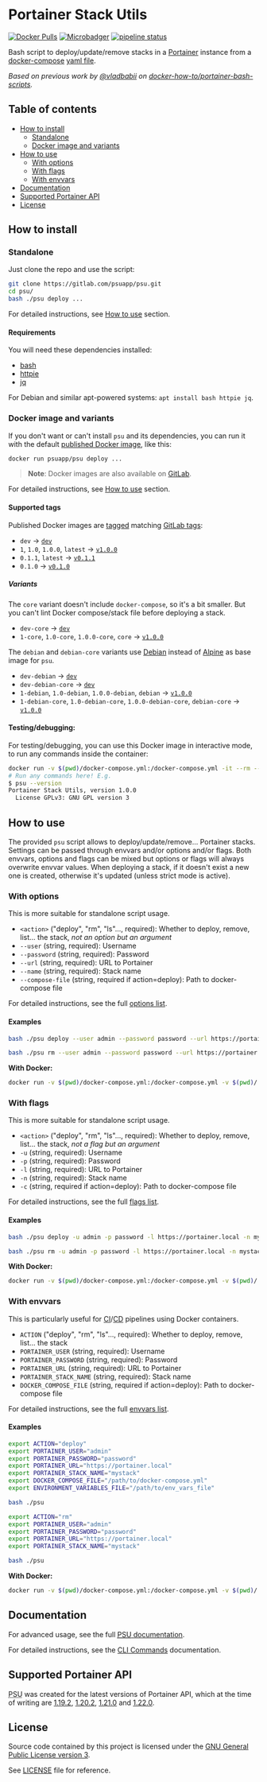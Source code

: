 <h1>Portainer Stack Utils</h1>
<div class="docsify-hidden">

[![Docker Pulls](https://img.shields.io/docker/pulls/psuapp/psu.svg)](https://hub.docker.com/r/psuapp/psu/)
[![Microbadger](https://images.microbadger.com/badges/image/psuapp/psu.svg)](http://microbadger.com/images/psuapp/psu "Image size")
[![pipeline status](https://gitlab.com/psuapp/psu/badges/master/pipeline.svg)](https://gitlab.com/psuapp/psu/commits/master)

Bash script to deploy/update/remove stacks in a [Portainer](https://portainer.io/) instance from a [docker-compose](https://docs.docker.com/compose) [yaml file](https://docs.docker.com/compose/compose-file).

_Based on previous work by [@vladbabii](https://github.com/vladbabii) on [docker-how-to/portainer-bash-scripts](https://github.com/docker-how-to/portainer-bash-scripts)._

<h2>Table of contents</h2>
<!-- Generated by https://github.com/mcpride/atom-mdtoc -->
<!-- MDTOC maxdepth:2 firsth1:2 numbering:0 flatten:0 bullets:1 updateOnSave:1 -->

- [How to install](#how-to-install)   
   - [Standalone](#standalone)   
   - [Docker image and variants](#docker-image-and-variants)   
- [How to use](#how-to-use)   
   - [With options](#with-options)   
   - [With flags](#with-flags)   
   - [With envvars](#with-envvars)   
- [Documentation](#documentation)   
- [Supported Portainer API](#supported-portainer-api)   
- [License](#license)   

<!-- /MDTOC -->
</div>

## How to install

### Standalone

Just clone the repo and use the script:

```bash
git clone https://gitlab.com/psuapp/psu.git
cd psu/
bash ./psu deploy ...
```

For detailed instructions, see [How to use](#how-to-use) section.

#### Requirements

You will need these dependencies installed:

- [bash](https://www.gnu.org/software/bash/)
- [httpie](https://httpie.org/)
- [jq](https://stedolan.github.io/jq/)

For Debian and similar apt-powered systems: `apt install bash httpie jq`.

### Docker image and variants

If you don't want or can't install `psu` and its dependencies, you can run it with the default [published Docker image](https://hub.docker.com/r/psuapp/psu), like this:
```bash
docker run psuapp/psu deploy ...
```
> **Note**: Docker images are also available on [GitLab](https://gitlab.com/psuapp/psu/container_registry).

For detailed instructions, see [How to use](#how-to-use) section.

#### Supported tags

Published Docker images are [tagged](https://hub.docker.com/r/psuapp/psu/tags) matching [GitLab tags](https://gitlab.com/psuapp/psu/-/tags):

-	`dev` -> [`dev`](https://gitlab.com/psuapp/psu/-/tags/dev)
-	`1`, `1.0`, `1.0.0`, `latest` -> [`v1.0.0`](https://gitlab.com/psuapp/psu/-/tags/v1.0.0)
-	`0.1.1`, `latest` -> [`v0.1.1`](https://gitlab.com/psuapp/psu/-/tags/v0.1.1)
-	`0.1.0` -> [`v0.1.0`](https://gitlab.com/psuapp/psu/-/tags/v0.1.0)

##### Variants

The `core` variant doesn't include `docker-compose`, so it's a bit smaller.
But you can't lint Docker compose/stack file before deploying a stack.
-	`dev-core` -> [`dev`](https://gitlab.com/psuapp/psu/-/tags/dev)
-	`1-core`, `1.0-core`, `1.0.0-core`, `core` -> [`v1.0.0`](https://gitlab.com/psuapp/psu/-/tags/v1.0.0)

The `debian` and `debian-core` variants use [Debian](https://www.debian.org) instead of [Alpine](https://alpinelinux.org/) as base image for `psu`.
-	`dev-debian` -> [`dev`](https://gitlab.com/psuapp/psu/-/tags/dev)
-	`dev-debian-core` -> [`dev`](https://gitlab.com/psuapp/psu/-/tags/dev)
-	`1-debian`, `1.0-debian`, `1.0.0-debian`, `debian` -> [`v1.0.0`](https://gitlab.com/psuapp/psu/-/tags/v1.0.0)
-	`1-debian-core`, `1.0-debian-core`, `1.0.0-debian-core`, `debian-core` -> [`v1.0.0`](https://gitlab.com/psuapp/psu/-/tags/v1.0.0)


#### Testing/debugging:

For testing/debugging, you can use this Docker image in interactive mode, to run any commands inside the container:
```bash
docker run -v $(pwd)/docker-compose.yml:/docker-compose.yml -it --rm --entrypoint bash psuapp/psu
# Run any commands here! E.g.
$ psu --version
Portainer Stack Utils, version 1.0.0
  License GPLv3: GNU GPL version 3
```

## How to use

The provided `psu` script allows to deploy/update/remove... Portainer stacks. Settings can be passed through envvars and/or options and/or flags. Both envvars, options and flags can be mixed but options or flags will always overwrite envvar values. When deploying a stack, if it doesn't exist a new one is created, otherwise it's updated (unless strict mode is active).

### With options

This is more suitable for standalone script usage.

- `<action>` ("deploy", "rm", "ls"..., required): Whether to deploy, remove, list... the stack, _not an option but an argument_
- `--user` (string, required): Username
- `--password` (string, required): Password
- `--url` (string, required): URL to Portainer
- `--name` (string, required): Stack name
- `--compose-file` (string, required if action=deploy): Path to docker-compose file

For detailed instructions, see the full [options list](docs/README.md#available-options).

#### Examples

```bash
bash ./psu deploy --user admin --password password --url https://portainer.local --name mystack --compose-file /path/to/docker-compose.yml --env-file /path/to/env_vars_file
```

```bash
bash ./psu rm --user admin --password password --url https://portainer.local --name mystack
```

**With Docker:**
```bash
docker run -v $(pwd)/docker-compose.yml:/docker-compose.yml -v $(pwd)/.env:/.env psuapp/psu deploy --user admin --password password --url https://portainer.local --name mystack --compose-file docker-compose.yml --env-file .env
```

### With flags

This is more suitable for standalone script usage.

- `<action>` ("deploy", "rm", "ls"..., required): Whether to deploy, remove, list... the stack, _not a flag but an argument_
- `-u` (string, required): Username
- `-p` (string, required): Password
- `-l` (string, required): URL to Portainer
- `-n` (string, required): Stack name
- `-c` (string, required if action=deploy): Path to docker-compose file

For detailed instructions, see the full [flags list](docs/README.md#available-options).

#### Examples

```bash
bash ./psu deploy -u admin -p password -l https://portainer.local -n mystack -c /path/to/docker-compose.yml -g /path/to/env_vars_file
```

```bash
bash ./psu rm -u admin -p password -l https://portainer.local -n mystack
```

**With Docker:**
```bash
docker run -v $(pwd)/docker-compose.yml:/docker-compose.yml -v $(pwd)/.env:/.env psuapp/psu deploy -u admin -p password -l https://portainer.local -n mystack -c docker-compose.yml -g .env
```

### With envvars

This is particularly useful for [CI](https://en.wikipedia.org/wiki/Continuous_integration)/[CD](https://en.wikipedia.org/wiki/Continuous_deployment) pipelines using Docker containers.

- `ACTION` ("deploy", "rm", "ls"..., required): Whether to deploy, remove, list... the stack
- `PORTAINER_USER` (string, required): Username
- `PORTAINER_PASSWORD` (string, required): Password
- `PORTAINER_URL` (string, required): URL to Portainer
- `PORTAINER_STACK_NAME` (string, required): Stack name
- `DOCKER_COMPOSE_FILE` (string, required if action=deploy): Path to docker-compose file

For detailed instructions, see the full [envvars list](docs/README.md#available-environment-variables).

#### Examples

```bash
export ACTION="deploy"
export PORTAINER_USER="admin"
export PORTAINER_PASSWORD="password"
export PORTAINER_URL="https://portainer.local"
export PORTAINER_STACK_NAME="mystack"
export DOCKER_COMPOSE_FILE="/path/to/docker-compose.yml"
export ENVIRONMENT_VARIABLES_FILE="/path/to/env_vars_file"

bash ./psu
```

```bash
export ACTION="rm"
export PORTAINER_USER="admin"
export PORTAINER_PASSWORD="password"
export PORTAINER_URL="https://portainer.local"
export PORTAINER_STACK_NAME="mystack"

bash ./psu
```

**With Docker:**
```bash
docker run -v $(pwd)/docker-compose.yml:/docker-compose.yml -v $(pwd)/.env:/.env -e ACTION="deploy" -e PORTAINER_USER="admin" -e PORTAINER_PASSWORD="password" -e PORTAINER_URL="https://portainer.local" -e PORTAINER_STACK_NAME="mystack" -e DOCKER_COMPOSE_FILE="docker-compose.yml" -e ENVIRONMENT_VARIABLES_FILE=".env" psuapp/psu
```

## Documentation

<div class="docsify-hidden">
For advanced usage, see the full <a href="https://psuapp.gitlab.io/psu/1-0-stable"><abbr title="Portainer Stack Utils">PSU</abbr> documentation</a>.
</div>

For detailed instructions, see the [CLI Commands](docs/README.md) documentation.

## Supported Portainer API

<abbr title="Portainer Stack Utils">PSU</abbr> was created for the latest versions of Portainer API, which at the time of writing are [1.19.2](https://app.swaggerhub.com/apis/deviantony/Portainer/1.19.2), [1.20.2](https://app.swaggerhub.com/apis/deviantony/Portainer/1.20.2), [1.21.0](https://app.swaggerhub.com/apis/deviantony/Portainer/1.21.0) and [1.22.0](https://app.swaggerhub.com/apis/deviantony/Portainer/1.22.0).

## License

Source code contained by this project is licensed under the [GNU General Public License version 3](https://www.gnu.org/licenses/gpl-3.0.en.html).

See [LICENSE](LICENSE) file for reference.
